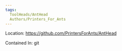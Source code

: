 ```yaml
---
tags:
  ToolHeads/AntHead
  Authors/Printers_For_Ants
---
```


Location: https://github.com/PrintersForAnts/AntHead

Contained In: git



